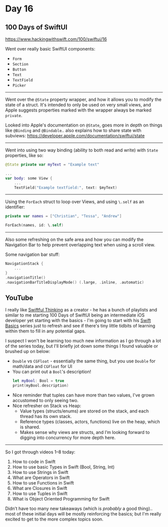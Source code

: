# Day 16

## 100 Days of SwiftUI

https://www.hackingwithswift.com/100/swiftui/16

Went over really basic SwiftUI components:
- `Form`
- `Section`
- `Button`
- `Text`
- `TextField`
- `Picker`

---
Went over the `@State` property wrapper, and how it allows you to modify the state of a struct. It's intended to only be used on very small views, and Apple suggests properties marked with the wrapper always be marked `private`.

Looked into Apple's documentation on `@State`, goes more in depth on things like `@Binding` and `@Bindable`.. also explains how to share state with subviews:
https://developer.apple.com/documentation/swiftui/state

---

Went into using two way binding (ability to both read and write) with `State` properties, like so:

```swift
@State private var myText = "Example text"

...
var body: some View {
    ...
    TextField("Example textfield:", text: $myText)
```

---

Using the `ForEach` struct to loop over Views, and using `\.self` as an identifier:
```swift
private var names = ["Christian", "Tessa", "Andrew"]

ForEach(names, id: \.self)
```

---

Also some refreshing on the safe area and how you can modify the Navigation Bar to help prevent overlapping text when using a scroll view.

Some navigation bar stuff:
```swift
NavigationStack {
    ...
}
.navigationTitle()
.navigationBarTitleDisplayMode() (.large, .inline, .automatic)
```

## YouTube
I really like [Swiftful Thinking](https://www.youtube.com/@SwiftfulThinking) as a creator - he has a bunch of playlists and similar to me starting 100 Days of SwiftUI being an intermediate iOS developer yet starting with the basics - I'm going to start with his [Swift Basics](https://www.youtube.com/playlist?list=PLwvDm4VfkdpiLvzZFJI6rVIBtdolrJBVB) series just to refresh and see if there's tiny little tidbits of learning within them to fill in any potential gaps.

I suspect I won't be learning too much new information as I go through a lot of the series today, but I'll briefly jot down some things I found valuable or brushed up on below:

- `Double` vs `CGFloat` - essentially the same thing, but you use `Double` for math/data and `CGFloat` for UI
- You can print out a `Bool`'s description!
    ```swift
    let myBool: Bool = true
    print(myBool.description)
    ```
- Nice reminder that tuples can have more than two values, I've grown accustomed to only seeing two.
- Nice refresher on Stack vs Heap:
    - Value types (structs/enums) are stored on the stack, and each thread has its own stack.
    - Reference types (classes, actors, functions) live on the heap, which is shared.
    - Makes sense why views are structs, and I’m looking forward to digging into concurrency for more depth here.

----

So I got through videos 1–8 today:
1. How to code in Swift
2. How to use basic Types in Swift (Bool, String, Int)
3. How to use Strings in Swift
4. What are Operators in Swift
5. How to use Functions in Swift
6. What are Closures in Swift
7. How to use Tuples in Swift
8. What is Object Oriented Programming for Swift

Didn’t have too many new takeaways (which is *probably* a good thing).. most of these initial days will be mostly reinforcing the basics; but I'm really excited to get to the more complex topics soon.